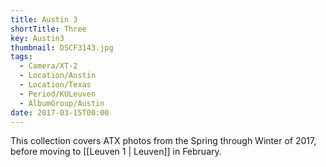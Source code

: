 ```yaml
---
title: Austin 3
shortTitle: Three
key: Austin3
thumbnail: DSCF3143.jpg
tags:
  - Camera/XT-2
  - Location/Austin
  - Location/Texas
  - Period/KULeuven
  - AlbumGroup/Austin
date: 2017-03-15T00:00
---
```

This collection covers ATX photos from the Spring through Winter of 2017, before moving to [[Leuven 1 | Leuven]] in February.
